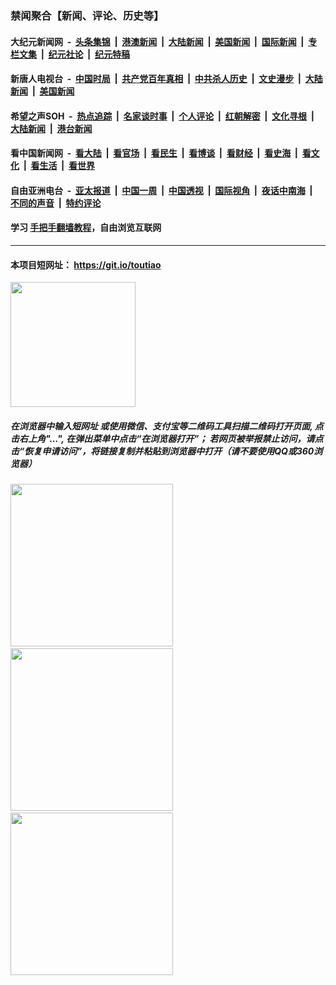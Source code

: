 ### 禁闻聚合【新闻、评论、历史等】

#### 大纪元新闻网 &nbsp;-&nbsp; [头条集锦](indexes/E头条集锦.md?t=02072302) &nbsp;|&nbsp; [港澳新闻](indexes/E港澳新闻.md?t=02072302)  &nbsp;|&nbsp; [大陆新闻](indexes/E大陆新闻.md?t=02072302) &nbsp;|&nbsp; [美国新闻](indexes/E美国新闻.md?t=02072302) &nbsp;|&nbsp; [国际新闻](indexes/E国际新闻.md?t=02072302) &nbsp;|&nbsp; [专栏文集](indexes/E专栏文集.md?t=02072302) &nbsp;|&nbsp; [纪元社论](indexes/E纪元社论.md?t=02072302) &nbsp;|&nbsp; [纪元特稿](indexes/E纪元特稿.md?t=02072302) 

#### 新唐人电视台 &nbsp;-&nbsp; [中国时局](indexes/N中国时局.md?t=02072302) &nbsp;|&nbsp; [共产党百年真相](indexes/N共产党百年真相.md?t=02072302) &nbsp;|&nbsp; [中共杀人历史](indexes/N中共杀人历史.md?t=02072302) &nbsp;|&nbsp; [文史漫步](indexes/N文史漫步.md?t=02072302) &nbsp;|&nbsp; [大陆新闻](indexes/N大陆新闻.md?t=02072302) &nbsp;|&nbsp; [美国新闻](indexes/N美国新闻.md?t=02072302)

#### 希望之声SOH &nbsp;-&nbsp; [热点追踪](indexes/H热点追踪.md?t=02072302) &nbsp;|&nbsp; [名家谈时事](indexes/H名家谈时事.md?t=02072302) &nbsp;|&nbsp; [个人评论](indexes/H个人评论.md?t=02072302)  &nbsp;|&nbsp; [红朝解密](indexes/H红朝解密.md?t=02072302) &nbsp;|&nbsp; [文化寻根](indexes/H文化寻根.md?t=02072302) &nbsp;|&nbsp; [大陆新闻](indexes/H大陆新闻.md?t=02072302) &nbsp;|&nbsp; [港台新闻](indexes/H港台新闻.md?t=02072302)

#### 看中国新闻网 &nbsp;-&nbsp; [看大陆](indexes/S看大陆.md?t=02072302) &nbsp;|&nbsp; [看官场](indexes/S看官场.md?t=02072302) &nbsp;|&nbsp; [看民生](indexes/S看民生.md?t=02072302)  &nbsp;|&nbsp; [看博谈](indexes/S看博谈.md?t=02072302) &nbsp;|&nbsp; [看财经](indexes/S看财经.md?t=02072302) &nbsp;|&nbsp; [看史海](indexes/S看史海.md?t=02072302) &nbsp;|&nbsp; [看文化](indexes/S看文化.md?t=02072302) &nbsp;|&nbsp; [看生活](indexes/S看生活.md?t=02072302) &nbsp;|&nbsp; [看世界](indexes/S看世界.md?t=02072302)

#### 自由亚洲电台 &nbsp;-&nbsp; [亚太报道](indexes/R亚太报道.md?t=02072302) &nbsp;|&nbsp; [中国一周](indexes/R中国一周.md?t=02072302) &nbsp;|&nbsp; [中国透视](indexes/R中国透视.md?t=02072302)  &nbsp;|&nbsp; [国际视角](indexes/R国际视角.md?t=02072302) &nbsp;|&nbsp; [夜话中南海](indexes/R夜话中南海.md?t=02072302) &nbsp;|&nbsp; [不同的声音](indexes/R不同的声音.md?t=02072302) &nbsp;|&nbsp; [特约评论](indexes/R特约评论.md?t=02072302)

#### 学习 [手把手翻墙教程](https://github.com/gfw-breaker/guides/wiki)，自由浏览互联网

----

#### 本项目短网址： https://git.io/toutiao
<img src="https://raw.githubusercontent.com/gfw-breaker/banned-news/master/scripts/img/qr.png" width="200px"/>  

##### 在浏览器中输入短网址 或使用微信、支付宝等二维码工具扫描二维码打开页面, 点击右上角"...", 在弹出菜单中点击“在浏览器打开”； 若网页被举报禁止访问，请点击“恢复申请访问”，将链接复制并粘贴到浏览器中打开（请不要使用QQ或360浏览器）

<img src="https://raw.githubusercontent.com/gfw-breaker/banned-news/master/scripts/img/1.png" width="260px"/> &nbsp; <img src="https://raw.githubusercontent.com/gfw-breaker/banned-news/master/scripts/img/2.png" width="260px"/> &nbsp; <img src="https://raw.githubusercontent.com/gfw-breaker/banned-news/master/scripts/img/3.png" width="260px"/>
